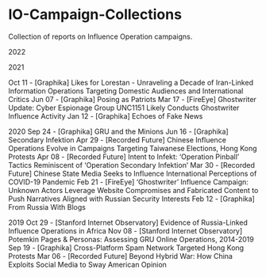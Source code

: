 # IO-Campaign-Collections
Collection of reports on Influence Operation campaigns.


2022


2021

Oct 11 - [Graphika] Likes for Lorestan - Unraveling a Decade of Iran-Linked Information Operations Targeting Domestic Audiences and International Critics
Jun 07 - [Graphika] Posing as Patriots
Mar 17 - [FireEye] Ghostwriter Update: Cyber Espionage Group UNC1151 Likely Conducts Ghostwriter Influence Activity
Jan 12 - [Graphika] Echoes of Fake News



2020
Sep 24 - [Graphika] GRU and the Minions
Jun 16 - [Graphika] Secondary Infektion 
Apr 29 - [Recorded Future] Chinese Influence Operations Evolve in Campaigns Targeting Taiwanese Elections, Hong Kong Protests
Apr 08 - [Recorded Future] Intent to Infekt: ‘Operation Pinball’ Tactics Reminiscent of ‘Operation Secondary Infektion’
Mar 30 - [Recorded Future] Chinese State Media Seeks to Influence International Perceptions of COVID-19 Pandemic
Feb 21 - [FireEye] ‘Ghostwriter’ Influence Campaign: Unknown Actors Leverage Website Compromises and
Fabricated Content to Push Narratives Aligned with Russian Security Interests
Feb 12 - [Graphika] From Russia With Blogs




2019
Oct 29 - [Stanford Internet Observatory] Evidence of Russia-Linked Influence Operations in Africa
Nov 08 - [Stanford Internet Observatory] Potemkin Pages & Personas: Assessing GRU Online Operations, 2014-2019
Sep 19 - [Graphika] Cross-Platform Spam Network Targeted Hong Kong Protests
Mar 06 - [Recorded Future] Beyond Hybrid War: How China Exploits Social Media to Sway American Opinion


